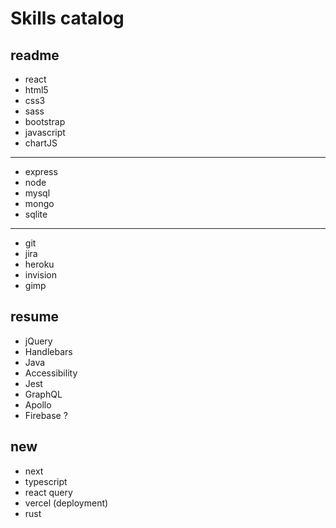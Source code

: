 # Skills catalog

## readme

- react
- html5
- css3
- sass
- bootstrap
- javascript
- chartJS

------

- express
- node
- mysql
- mongo
- sqlite

------

- git
- jira
- heroku
- invision
- gimp

## resume

- jQuery
- Handlebars
- Java
- Accessibility
- Jest
- GraphQL
- Apollo
- Firebase ?

## new

- next
- typescript
- react query
- vercel (deployment)
- rust
